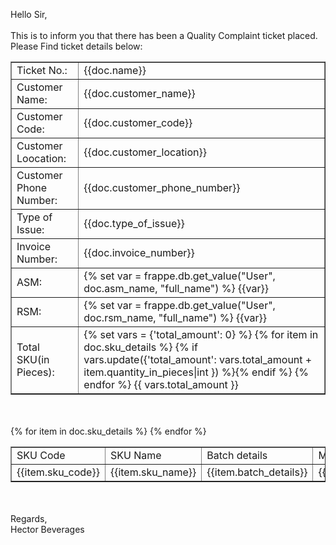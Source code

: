 Hello Sir,<br><br>
This is to inform you that there has been a Quality Complaint ticket placed. Please Find ticket details below:
<table border="1" cellspacing="0" cellpadding="5" align="">
				<tbody>
                    <tr>
						<td>Ticket No.:</td>
						<td>{{doc.name}}</td>
					</tr>
					<tr>
						<td>Customer Name:</td>
						<td>{{doc.customer_name}}</td>
					</tr>
					<tr>
						<td>Customer Code:</td>
						<td>{{doc.customer_code}}</td>
					</tr>
					<tr>
						<td>Customer Loocation:</td>
						<td>{{doc.customer_location}}</td>
					</tr>
					<tr>
						<td>Customer Phone Number:</td>
						<td>{{doc.customer_phone_number}}</td>
					</tr>
					<tr>
						<td>Type of Issue:</td>
						<td>{{doc.type_of_issue}}</td>
					</tr>
					<tr>
						<td>Invoice Number:</td>
						<td>{{doc.invoice_number}}</td>
					</tr>
					<tr>
						<td>ASM:</td>
						<td>{% set var = frappe.db.get_value("User", doc.asm_name, "full_name") %} {{var}}</td>
					</tr>
					<tr>
						<td>RSM:</td>
						<td>{% set var = frappe.db.get_value("User", doc.rsm_name, "full_name") %} {{var}}</td>
					</tr>
					<tr>
						<td>Total SKU(in Pieces):</td>
						<td>{% set vars = {'total_amount': 0} %} {% for item in doc.sku_details %} {% if vars.update({'total_amount': vars.total_amount + item.quantity_in_pieces|int }) %}{% endif %} {% endfor %} {{ vars.total_amount }}</td>
					</tr>
				</tbody>
			</table><br><br>
<table border="1" cellspacing="0" cellpadding="5" align="">
				<tbody>
                    <tr>
						<td>SKU Code</td>
						<td>SKU Name</td>
						<td>Batch details</td>
						<td>Mgf. Date</td>
						<td>Quantity</td>
					</tr>
					{% for item in doc.sku_details %}
					<tr>
						<td>{{item.sku_code}}</td>
						<td>{{item.sku_name}}</td>
						<td>{{item.batch_details}}</td>
						<td>{{item.mgf_date}}</td>
						<td>{{item.quantity_in_pieces}}</td>
					</tr>
					{% endfor %}
				</tbody>
			</table><br><br>
			Regards,<br>
			Hector Beverages